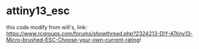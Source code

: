 # attiny13_esc
this code modify from will's, link:
https://www.rcgroups.com/forums/showthread.php?2324213-DIY-ATtiny13-Micro-brushed-ESC-Choose-your-own-current-rating!
